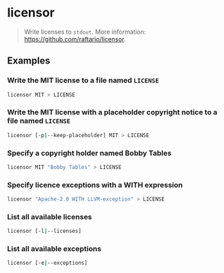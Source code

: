 # licensor

> Write licenses to `stdout`. More information: <https://github.com/raftario/licensor>.

## Examples

### Write the MIT license to a file named `LICENSE`

```bash
licensor MIT > LICENSE
```

### Write the MIT license with a placeholder copyright notice to a file named `LICENSE`

```bash
licensor [-p|--keep-placeholder] MIT > LICENSE
```

### Specify a copyright holder named Bobby Tables

```bash
licensor MIT "Bobby Tables" > LICENSE
```

### Specify licence exceptions with a WITH expression

```bash
licensor "Apache-2.0 WITH LLVM-exception" > LICENSE
```

### List all available licenses

```bash
licensor [-l|--licenses]
```

### List all available exceptions

```bash
licensor [-e|--exceptions]
```
